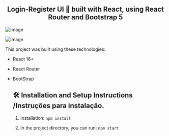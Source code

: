 
<h2 align="center"> Login-Register UI 🚀 built with React, using React Router and Bootstrap 5 </h2>

![image](https://github.com/DaveSimoes/login-signup-react-bootstrap/assets/109705197/f8b25a05-925b-43f8-babb-1494b13c2e21)

![image](https://github.com/DaveSimoes/login-signup-react-bootstrap/assets/109705197/18bd75cd-4ea1-4403-878a-15d07822e6da) 

This project was built using these technologies:
- React 16+
- React Router
- BootStrap


  ## 🛠 Installation and Setup Instructions /Instruções para instalação.
  
  1. Installation: `npm install`

  2. In the project directory, you can run: `npm start`
